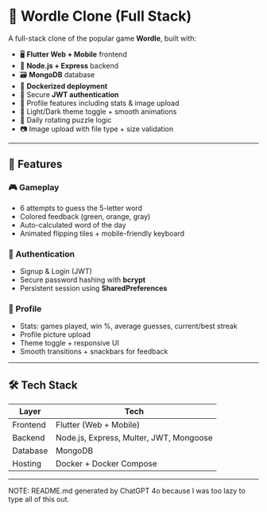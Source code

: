 # 🧩 Wordle Clone (Full Stack)

A full-stack clone of the popular game **Wordle**, built with:

- 🖥️ **Flutter Web + Mobile** frontend
- 🧠 **Node.js + Express** backend
- 🗃️ **MongoDB** database
- 🐳 **Dockerized deployment**
- 🔐 Secure **JWT authentication**
- 👤 Profile features including stats & image upload
- 🎨 Light/Dark theme toggle + smooth animations
- 📅 Daily rotating puzzle logic
- 📷 Image upload with file type + size validation

---

## 🚀 Features

### 🎮 Gameplay
- 6 attempts to guess the 5-letter word
- Colored feedback (green, orange, gray)
- Auto-calculated word of the day
- Animated flipping tiles + mobile-friendly keyboard

### 👤 Authentication
- Signup & Login (JWT)
- Secure password hashing with **bcrypt**
- Persistent session using **SharedPreferences**

### 🧑 Profile
- Stats: games played, win %, average guesses, current/best streak
- Profile picture upload
- Theme toggle + responsive UI
- Smooth transitions + snackbars for feedback

---

## 🛠️ Tech Stack

| Layer     | Tech                                     |
|-----------|------------------------------------------|
| Frontend  | Flutter (Web + Mobile)                   |
| Backend   | Node.js, Express, Multer, JWT, Mongoose  |
| Database  | MongoDB                                  |
| Hosting   | Docker + Docker Compose                  |

---

NOTE: README.md generated by ChatGPT 4o because I was too lazy to type all of this out.